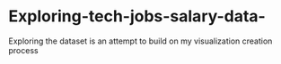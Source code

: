 # Exploring-tech-jobs-salary-data-
Exploring the dataset is an attempt to build on my visualization creation process

